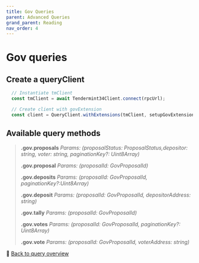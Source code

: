 ```yaml
---
title: Gov Queries
parent: Advanced Queries
grand_parent: Reading
nav_order: 4
---
```

# Gov queries

## Create a queryClient

```ts
  // Instantiate tmClient
  const tmClient = await Tendermint34Client.connect(rpcUrl);

  // Create client with govExtension
  const client = QueryClient.withExtensions(tmClient, setupGovExtension);
```

## Available query methods

>**.gov.proposals**
>*Params: (proposalStatus: ProposalStatus,depositor: string, voter: string, paginationKey?: Uint8Array)*
>
>**.gov.proposal**
>*Params: (proposalId: GovProposalId)*
>
>**.gov.deposits**
>*Params: (proposalId: GovProposalId, paginationKey?:Uint8Array)*
>
>**.gov.deposit**
>*Params: (proposalId: GovProposalId, depositorAddress: string)*
>
>**.gov.tally**
>*Params: (proposalId: GovProposalId)*
>
>**.gov.votes**
>*Params: (proposalId: GovProposalId, paginationKey?: Uint8Array)*
>
>**.gov.vote**
>*Params: (proposalId: GovProposalId, voterAddress: string)*

🔗 [Back to query overview](index.md)
